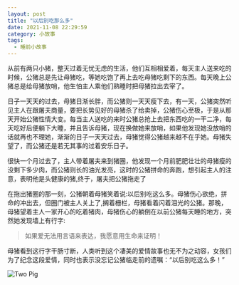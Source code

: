 ```yaml
---
layout: post
title: "以后别吃那么多"
date: 2021-11-08 22:29:59
category: 小故事
tags:
  - 睡前小故事
---
```


从前有两只小猪，整天过着无忧无虑的生活，他们互相相爱着，每天主人送来吃的时候，公猪总是先让母猪吃，等她吃饱了再上去吃母猪吃剩下的东西。每天晚上公猪总是给母猪放哨，他生怕主人乘他们熟睡时把母猪拉出去宰了。


日子一天天的过去，母猪日渐长胖，而公猪则一天天瘦下去，有一天，公猪突然听见主人在跟屠夫商量，要把长势见好的母猪杀了给卖掉，公猪伤心至极，于是从那天开始公猪性情大变。每当主人送吃的来时公猪总抢上去把东西吃的一干二净，每天吃好后便躺下大睡，并且告诉母猪，现在换做她来放哨，如果他发现她没放哨的话就再也不理她，渐渐的日子一天天过去，母猪觉得公猪越来越不在乎她。母猪失望了，而公猪还是若无其事的过着安乐日子。


很快一个月过去了，主人带着屠夫来到猪圈，他发现一个月前肥肥壮壮的母猪瘦的没剩下多少肉，而公猪则长的油光发亮，这时的公猪拼命的奔跑，想引起主人的注意，表明他是头健康的猪,终于，屠夫把公猪拖走了


在拖出猪圈的那一刻，公猪朝着母猪笑着说:以后别吃这么多。母猪伤心欲绝，拼命的冲出去，但圈门被主人关上了,搁着栅栏，母猪看着闪着泪光的公猪。那晚，母猪望着主人一家开心的吃着猪肉，母猪伤心的躺倒在以前公猪每天睡的地方，突然她发现墙上有行字:


> 如果爱无法用言语来表达，我愿意用生命来证明！


母猪看到这行字干肠寸断，人类听到这个凄美的爱情故事也无不为之动容，女孩们为了纪念这段爱情，同时也表示没忘记公猪临走前的遗嘱：“以后别吃这么多！”


![Two Pig](https://i.loli.net/2021/11/08/8QyV2ciNHOSdChP.jpg)


